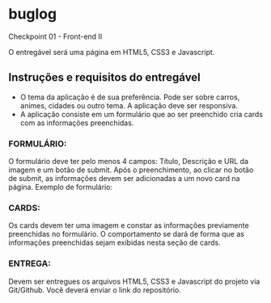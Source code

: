 # buglog
Checkpoint 01 - Front-end II

O entregável será uma página em HTML5, CSS3 e Javascript. 

## Instruções e requisitos do entregável
	
- O tema da aplicação é de sua preferência. Pode ser sobre carros, animes, cidades ou outro tema. A aplicação deve ser responsiva.
- A aplicação consiste em um formulário que ao ser preenchido cria cards com as informações preenchidas.


### FORMULÁRIO: 
O formulário deve ter pelo menos 4 campos: Título, Descrição e URL da imagem e um botão de submit.
Após o preenchimento, ao clicar no botão de submit, as informações devem ser adicionadas a um novo card na página.
Exemplo de formulário:

### CARDS:
Os cards devem ter uma imagem e constar as informações previamente preenchidas no formulário. O comportamento se dará de forma que as informações preenchidas sejam exibidas nesta seção de cards.

### ENTREGA:
Devem ser entregues os arquivos HTML5, CSS3 e Javascript do projeto via Git/Github. Você deverá enviar o link do repositório.
